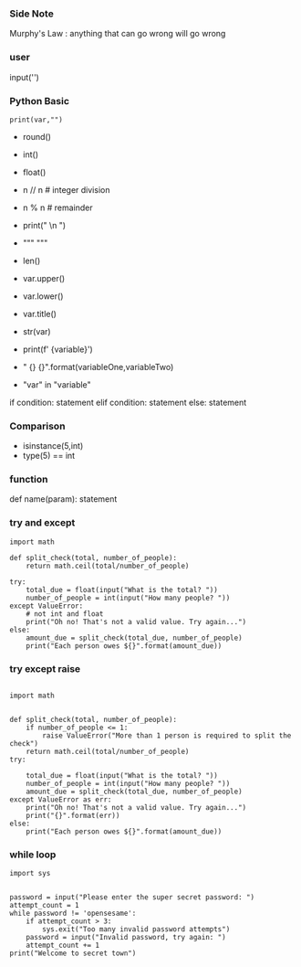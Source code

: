 ### Side Note
Murphy's Law : anything that can go wrong will go wrong 


### user


input('')

### Python Basic

```
print(var,"")
```

* round()
* int()
* float()
* n // n # integer division
* n %  n # remainder

* print(" \n ")
* """  """
* len()
* var.upper()
* var.lower()
* var.title()
* str(var)
* print(f' {variable}')
* " {} {}".format(variableOne,variableTwo)
* "var" in "variable"

if condition:
    statement
elif condition:
    statement
else:
    statement

### Comparison

* isinstance(5,int)
* type(5) == int

### function

def name(param):
    statement

### try and except 

```
import math

def split_check(total, number_of_people):
    return math.ceil(total/number_of_people)

try:
    total_due = float(input("What is the total? "))
    number_of_people = int(input("How many people? "))
except ValueError:
    # not int and float
    print("Oh no! That's not a valid value. Try again...")
else:
    amount_due = split_check(total_due, number_of_people)
    print("Each person owes ${}".format(amount_due))
```

### try except raise 

```

import math


def split_check(total, number_of_people):
    if number_of_people <= 1:
        raise ValueError("More than 1 person is required to split the check")
    return math.ceil(total/number_of_people)
try:

    total_due = float(input("What is the total? "))
    number_of_people = int(input("How many people? "))
    amount_due = split_check(total_due, number_of_people)
except ValueError as err:
    print("Oh no! That's not a valid value. Try again...")
    print("{}".format(err))
else:
    print("Each person owes ${}".format(amount_due))

```

### while loop 

```
import sys


password = input("Please enter the super secret password: ")
attempt_count = 1
while password != 'opensesame':
    if attempt_count > 3:
        sys.exit("Too many invalid password attempts")
    password = input("Invalid password, try again: ")
    attempt_count += 1
print("Welcome to secret town")
```

